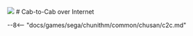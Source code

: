 <img class="header-logo" src="/img/sega/chunithm/luminousplus/logo.webp">
# Cab-to-Cab over Internet

--8<-- "docs/games/sega/chunithm/common/chusan/c2c.md"

